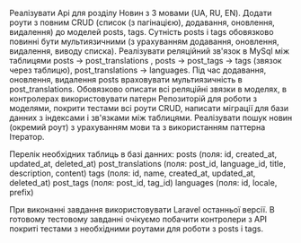Реалізувати Api для розділу Новин з 3 мовами (UA, RU, EN). Додати роути з повним CRUD (список (з пагінацією), додавання, оновлення, видалення) до моделей posts, tags. Сутність posts і tags обовязково повинні бути мультиязичними (з урахуванням додавання, оновлення, видалення, виводу списка). Реалізувати реляційний зв'язок в MySql між таблицями posts -> post_translations , posts -> post_tags -> tags (звязок через таблицю), post_translations -> languages. Під час додавання, оновлення, видалення posts враховувати мультиязичність в post_translations. Обовязково описати всі реляційні звязки в моделях, в контролерах використовувати патерн Репозиторій для роботи з моделями, покрити тестами всі роути CRUD, написати міграції для бази данних з індексами і зв'язками між таблицями. Реалізувати пошук новин (окремий роут) з урахуванням мови та з використанням паттерна Ітератор.

Перелік необхідних таблиць в базі данних: posts (поля: id, created_at, updated_at, deleted_at) post_translations (поля: post_id, language_id, title, description, content) tags (поля: id, name, created_at, updated_at, deleted_at) post_tags (поля: post_id, tag_id) languages (поля: id, locale, prefix)

При виконанні завдання використовувати Laravel останньої версії. В готовому тестовому завданні очікуємо побачити контролери з API покриті тестами з необхідними роутами для роботи з posts і tags.
